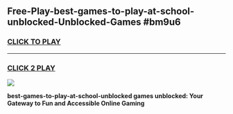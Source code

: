 
## Free-Play-best-games-to-play-at-school-unblocked-Unblocked-Games #bm9u6
<h3>
<a href="https://news.freeplayer.one?title=best-games-to-play-at-school-unblocked&ref=8M">CLICK TO PLAY</a></h3>
<hr>

<h3>
<a href="https://news.freeplayer.one?title=best-games-to-play-at-school-unblocked&ref=8M">CLICK 2 PLAY</a>
  
</h3>

<a href="https://news.freeplayer.one?title=best-games-to-play-at-school-unblocked&ref=8M"><img src="https://clearcache.store/games.png"></a>


**best-games-to-play-at-school-unblocked games unblocked: Your Gateway to Fun and Accessible Online Gaming**
